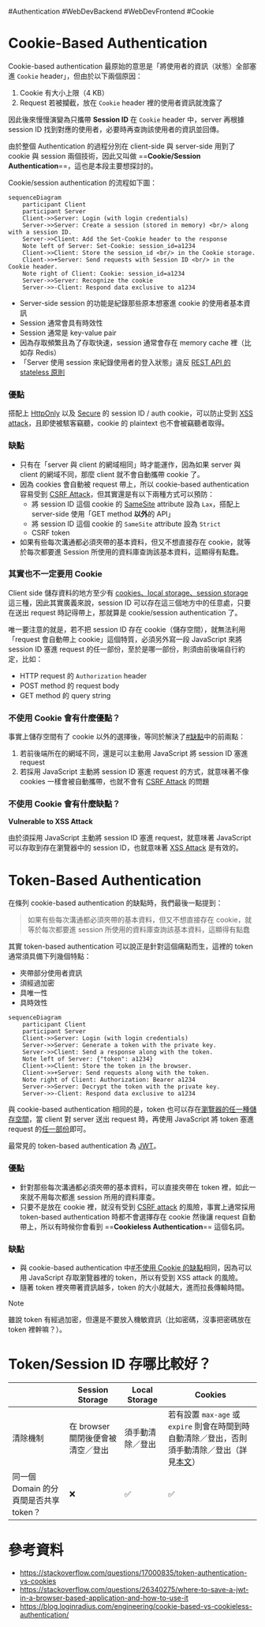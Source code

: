 #Authentication #WebDevBackend #WebDevFrontend #Cookie

# Cookie-Based Authentication

Cookie-based authentication 最原始的意思是「將使用者的資訊（狀態）全部塞進 `Cookie` header」，但由於以下兩個原因：

1. Cookie 有大小上限（4 KB）
2. Request 若被攔截，放在 `Cookie` header 裡的使用者資訊就洩露了

因此後來慢慢演變為只攜帶 **Session ID** 在 `Cookie` header 中，server 再根據 session ID 找到對應的使用者，必要時再查詢該使用者的資訊並回傳。

由於整個 Authentication 的過程分別在 client-side 與 server-side 用到了 cookie 與 session 兩個技術，因此又叫做 ==**Cookie/Session Authentication**==，這也是本段主要想探討的。

Cookie/session authentication 的流程如下圖：

```mermaid
sequenceDiagram
    participant Client
    participant Server
    Client->>Server: Login (with login credentials)
    Server->>Server: Create a session (stored in memory) <br/> along with a session ID.
    Server->>Client: Add the Set-Cookie header to the response
    Note left of Server: Set-Cookie: session_id=a1234
    Client->>Client: Store the session_id <br/> in the Cookie storage.
    Client->>+Server: Send requests with Session ID <br/> in the Cookie header.
    Note right of Client: Cookie: session_id=a1234
    Server->>Server: Recognize the cookie
    Server->>-Client: Respond data exclusive to a1234
```

- Server-side session 的功能是紀錄那些原本想塞進 cookie 的使用者基本資訊
- Session 通常會具有時效性
- Session 通常是 key-value pair
- 因為存取頻繁且為了存取快速，session 通常會存在 memory cache 裡（比如存 Redis）
- 「Server 使用 session 來紀錄使用者的登入狀態」違反 [REST API 的 stateless 原則](</Web Development/REST API.md#Statelessness>)

### 優點

搭配上 [HttpOnly](</Web Development/Cookies/Cookies 的存取.md#HttpOnly>) 以及 [Secure](</Web Development/Cookies/Cookies 的存取.md#Secure>) 的 session ID / auth cookie，可以防止受到 [XSS attack](</Web Development/CSRF Attack & XSS Attack.md#XSS Attack>)，且即使被駭客竊聽，cookie 的 plaintext 也不會被竊聽者取得。

### 缺點

- 只有在「server 與 client 的網域相同」時才能運作，因為如果 server 與 client 的網域不同，那麼 client 就不會自動攜帶 cookie 了。
- 因為 cookies 會自動被 request 帶上，所以 cookie-based authentication 容易受到 [CSRF Attack](</Network/CSRF Attack & XSS Attack.md#CSRF Attack>)，但其實還是有以下兩種方式可以預防：
    - 將 session ID 這個 cookie 的 [SameSite](</Web Development/Cookies/Cookies 的存取.md#SameSite>) attribute 設為 `Lax`，搭配上 server-side 使用「GET method **以外**的 API」
    - 將 session ID 這個 cookie 的 `SameSite` attribute 設為 `Strict`
    - CSRF token
- 如果有些每次溝通都必須夾帶的基本資料，但又不想直接存在 cookie，就等於每次都要進 Session 所使用的資料庫查詢該基本資料，這顯得有點蠢。

### 其實也不一定要用 Cookie

Client side 儲存資料的地方至少有 [cookies、local storage、session storage](</Web Development/瀏覽器中的儲存空間.draft.md>) 這三種，因此其實廣義來說，session ID 可以存在這三個地方中的任意處，只要在送出 request 時記得帶上，那就算是 cookie/session authentication 了。

唯一要注意的就是，若不把 session ID 存在 cookie（儲存空間），就無法利用「request 會自動帶上 cookie」這個特質，必須另外寫一段 JavaScript 來將 session ID 塞進 request 的任一部份，至於是哪一部份，則須由前後端自行約定，比如：

- HTTP request 的 `Authorization` header
- POST method 的 request body
- GET method 的 query string

### 不使用 Cookie 會有什麼優點？

事實上儲存空間有了 cookie 以外的選擇後，等同於解決了[#缺點](</./Web Development/Cookie-Based Authentication vs. Token-Based Authentication.md#缺點>)中的前兩點：

1. 若前後端所在的網域不同，還是可以主動用 JavaScript 將 session ID 塞進 request
2. 若採用 JavaScript 主動將 session ID 塞進 request 的方式，就意味著不像 cookies 一樣會被自動攜帶，也就不會有 [CSRF Attack](</Network/CSRF Attack & XSS Attack.md#CSRF Attack>) 的問題

### 不使用 Cookie 會有什麼缺點？

**Vulnerable to XSS Attack**

由於須採用 JavaScript 主動將 session ID 塞進 request，就意味著 JavaScript 可以存取到存在瀏覽器中的 session ID，也就意味著 [XSS Attack](</Network/CSRF Attack & XSS Attack.md#XSS Attack>) 是有效的。

# Token-Based Authentication

在條列 cookie-based authentication 的缺點時，我們最後一點提到：

>如果有些每次溝通都必須夾帶的基本資料，但又不想直接存在 cookie，就等於每次都要進 session 所使用的資料庫查詢該基本資料，這顯得有點蠢

其實 token-based authentication 可以說正是針對這個痛點而生，這裡的 token 通常須具備下列幾個特點：

- 夾帶部分使用者資訊
- 須經過加密
- 具唯一性
- 具時效性

```mermaid
sequenceDiagram
    participant Client
    participant Server
    Client->>Server: Login (with login credentials)
    Server->>Server: Generate a token with the private key.
    Server->>Client: Send a response along with the token.
    Note left of Server: {"token": a1234}
    Client->>Client: Store the token in the browser.
    Client->>+Server: Send requests along with the token.
    Note right of Client: Authorization: Bearer a1234
    Server->>Server: Decrypt the token with the private key.
    Server->>-Client: Respond data exclusive to a1234
```

與 cookie-based authentication 相同的是，token 也可以存在[瀏覽器的任一種儲存空間](</Web Development/瀏覽器中的儲存空間.draft.md>)，當 client 對 server 送出 request 時，再使用 JavaScript 將 token 塞進 request 的[任一部份](</./Web Development/Authentication - Cookie-Based vs. Token-Based.md#其實也不一定要用 Cookie>)即可。

最常見的 token-based authentication 為 [JWT](</Web Development/JWT.draft.md>)。

### 優點

- 針對那些每次溝通都必須夾帶的基本資料，可以直接夾帶在 token 裡，如此一來就不用每次都進 session 所用的資料庫查。
- 只要不是放在 cookie 裡，就沒有受到 [CSRF attack](</Network/CSRF Attack & XSS Attack.md#CSRF Attack>) 的風險，事實上通常採用 token-based authentication 時都不會選擇存在  cookie 然後讓 request 自動帶上，所以有時候你會看到 ==**Cookieless Authentication**== 這個名詞。

### 缺點

- 與 cookie-based authentication 中[#不使用 Cookie 的缺點](</./Web Development/Cookie-Based Authentication vs. Token-Based Authentication.md#不使用 Cookie 的缺點>)相同，因為可以用 JavaScript 存取瀏覽器裡的 token，所以有受到 XSS attack 的風險。
- 隨著 token 裡夾帶著資訊越多，token 的大小就越大，進而拉長傳輸時間。

>[!Note]
>雖說 token 有經過加密，但還是不要放入機敏資訊（比如密碼，沒事把密碼放在 token 裡幹嘛？）。

# Token/Session ID 存哪比較好？

| |Session Storage|Local Storage|Cookies|
|---|---|---|---|
|清除機制|在 browser 關閉後便會被清空／登出|須手動清除／登出|若有設置 `max-age` 或 `expire` 則會在時間到時自動清除／登出，否則須手動清除／登出（詳見[本文](</Web Development/Cookies/Cookies 的存取.md#expires>)）|
|同一個 Domain 的分頁間是否共享 token？|❌|✅|✅|

# 參考資料

- <https://stackoverflow.com/questions/17000835/token-authentication-vs-cookies>
- <https://stackoverflow.com/questions/26340275/where-to-save-a-jwt-in-a-browser-based-application-and-how-to-use-it>
- <https://blog.loginradius.com/engineering/cookie-based-vs-cookieless-authentication/>
